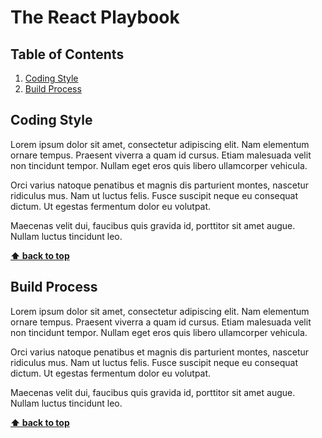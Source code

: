 # The React Playbook

## Table of Contents

1. [Coding Style](#coding-style)
1. [Build Process](#build-process)

## Coding Style

Lorem ipsum dolor sit amet, consectetur adipiscing elit. Nam elementum ornare tempus. Praesent viverra a quam id cursus. Etiam malesuada velit non tincidunt tempor. Nullam eget eros quis libero ullamcorper vehicula.

Orci varius natoque penatibus et magnis dis parturient montes, nascetur ridiculus mus. Nam ut luctus felis. Fusce suscipit neque eu consequat dictum. Ut egestas fermentum dolor eu volutpat.

Maecenas velit dui, faucibus quis gravida id, porttitor sit amet augue. Nullam luctus tincidunt leo.

**[⬆ back to top](#table-of-contents)**

## Build Process

Lorem ipsum dolor sit amet, consectetur adipiscing elit. Nam elementum ornare tempus. Praesent viverra a quam id cursus. Etiam malesuada velit non tincidunt tempor. Nullam eget eros quis libero ullamcorper vehicula.

Orci varius natoque penatibus et magnis dis parturient montes, nascetur ridiculus mus. Nam ut luctus felis. Fusce suscipit neque eu consequat dictum. Ut egestas fermentum dolor eu volutpat.

Maecenas velit dui, faucibus quis gravida id, porttitor sit amet augue. Nullam luctus tincidunt leo.

**[⬆ back to top](#table-of-contents)**
